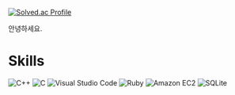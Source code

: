 [![Solved.ac Profile](http://mazassumnida.wtf/api/v2/generate_badge?boj=we12223)](https://solved.ac/we12223/)

안녕하세요.


# Skills
![C++](https://img.shields.io/badge/C++%20-00599C.svg?&style=for-the-badge&logo=C%2B%2B&logoColor=white)
![C](https://img.shields.io/badge/C%20-A8B9CC.svg?&style=for-the-badge&logo=C&logoColor=white)
![Visual Studio Code](https://img.shields.io/badge/Visual%20Studio%20Code-007ACC.svg?&style=for-the-badge&logo=Visual%20Studio%20Code&logoColor=white)
![Ruby](https://img.shields.io/badge/Ruby%20-CC342D.svg?&style=for-the-badge&logo=Ruby%20Script&logoColor=white)
![Amazon EC2](https://img.shields.io/badge/Amazon%20EC2%20-FF9900.svg?&style=for-the-badge&logo=Amazon%20EC2&logoColor=white)
![SQLite](https://img.shields.io/badge/SQLite-003B57.svg?&style=for-the-badge&logo=SQLite&logoColor=white)
